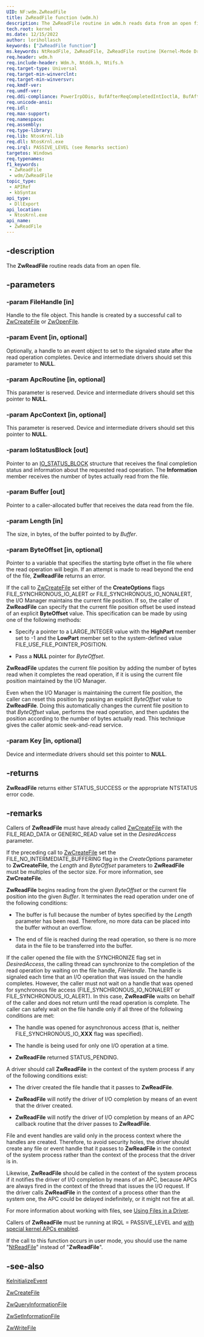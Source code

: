 ```yaml
---
UID: NF:wdm.ZwReadFile
title: ZwReadFile function (wdm.h)
description: The ZwReadFile routine in wdm.h reads data from an open file. Callers of ZwReadFile must have already called ZwCreateFile.
tech.root: kernel
ms.date: 12/15/2022
author: lorihollasch
keywords: ["ZwReadFile function"]
ms.keywords: NtReadFile, ZwReadFile, ZwReadFile routine [Kernel-Mode Driver Architecture], k111_5cf3ebe2-7c2f-4998-b441-7d2aa2eb091f.xml, kernel.zwreadfile, wdm/NtReadFile, wdm/ZwReadFile
req.header: wdm.h
req.include-header: Wdm.h, Ntddk.h, Ntifs.h
req.target-type: Universal
req.target-min-winverclnt:
req.target-min-winversvr: 
req.kmdf-ver: 
req.umdf-ver: 
req.ddi-compliance: PowerIrpDDis, BufAfterReqCompletedIntIoctlA, BufAfterReqCompletedIoctlA, BufAfterReqCompletedReadA, BufAfterReqCompletedWriteA, HwStorPortProhibitedDDIs
req.unicode-ansi: 
req.idl: 
req.max-support: 
req.namespace: 
req.assembly: 
req.type-library: 
req.lib: NtosKrnl.lib
req.dll: NtosKrnl.exe
req.irql: PASSIVE_LEVEL (see Remarks section)
targetos: Windows
req.typenames: 
f1_keywords:
 - ZwReadFile
 - wdm/ZwReadFile
topic_type:
 - APIRef
 - kbSyntax
api_type:
 - DllExport
api_location:
 - NtosKrnl.exe
api_name:
 - ZwReadFile
---
```


## -description

The **ZwReadFile** routine reads data from an open file.

## -parameters

### -param FileHandle [in]

Handle to the file object. This handle is created by a successful call to [ZwCreateFile](../ntifs/nf-ntifs-ntcreatefile.md) or [ZwOpenFile](../ntifs/nf-ntifs-ntopenfile.md).

### -param Event [in, optional]

Optionally, a handle to an event object to set to the signaled state after the read operation completes. Device and intermediate drivers should set this parameter to **NULL**.

### -param ApcRoutine [in, optional]

This parameter is reserved. Device and intermediate drivers should set this pointer to **NULL**.

### -param ApcContext [in, optional]

This parameter is reserved. Device and intermediate drivers should set this pointer to **NULL**.

### -param IoStatusBlock [out]

Pointer to an [IO_STATUS_BLOCK](./ns-wdm-_io_status_block.md) structure that receives the final completion status and information about the requested read operation. The **Information** member receives the number of bytes actually read from the file.

### -param Buffer [out]

Pointer to a caller-allocated buffer that receives the data read from the file.

### -param Length [in]

The size, in bytes, of the buffer pointed to by *Buffer*.

### -param ByteOffset [in, optional]

Pointer to a variable that specifies the starting byte offset in the file where the read operation will begin. If an attempt is made to read beyond the end of the file, **ZwReadFile** returns an error.

If the call to [ZwCreateFile](../ntifs/nf-ntifs-ntcreatefile.md) set either of the **CreateOptions** flags FILE_SYNCHRONOUS_IO_ALERT or FILE_SYNCHRONOUS_IO_NONALERT, the I/O Manager maintains the current file position. If so, the caller of **ZwReadFile** can specify that the current file position offset be used instead of an explicit **ByteOffset** value. This specification can be made by using one of the following methods:

- Specify a pointer to a LARGE_INTEGER value with the **HighPart** member set to -1 and the **LowPart** member set to the system-defined value FILE_USE_FILE_POINTER_POSITION.

- Pass a **NULL** pointer for *ByteOffset*.

**ZwReadFile** updates the current file position by adding the number of bytes read when it completes the read operation, if it is using the current file position maintained by the I/O Manager.

Even when the I/O Manager is maintaining the current file position, the caller can reset this position by passing an explicit *ByteOffset* value to **ZwReadFile**. Doing this automatically changes the current file position to that *ByteOffset* value, performs the read operation, and then updates the position according to the number of bytes actually read. This technique gives the caller atomic seek-and-read service.

### -param Key [in, optional]

Device and intermediate drivers should set this pointer to **NULL**.

## -returns

**ZwReadFile** returns either STATUS_SUCCESS or the appropriate NTSTATUS error code.

## -remarks

Callers of **ZwReadFile** must have already called [ZwCreateFile](../ntifs/nf-ntifs-ntcreatefile.md) with the FILE_READ_DATA or GENERIC_READ value set in the *DesiredAccess* parameter.

If the preceding call to [ZwCreateFile](../ntifs/nf-ntifs-ntcreatefile.md) set the FILE_NO_INTERMEDIATE_BUFFERING flag in the *CreateOptions* parameter to **ZwCreateFile**, the *Length* and *ByteOffset* parameters to **ZwReadFile** must be multiples of the sector size. For more information, see **ZwCreateFile**.

**ZwReadFile** begins reading from the given *ByteOffset* or the current file position into the given *Buffer*. It terminates the read operation under one of the following conditions:

- The buffer is full because the number of bytes specified by the *Length* parameter has been read. Therefore, no more data can be placed into the buffer without an overflow.

- The end of file is reached during the read operation, so there is no more data in the file to be transferred into the buffer.

If the caller opened the file with the SYNCHRONIZE flag set in *DesiredAccess*, the calling thread can synchronize to the completion of the read operation by waiting on the file handle, *FileHandle*. The handle is signaled each time that an I/O operation that was issued on the handle completes. However, the caller must not wait on a handle that was opened for synchronous file access (FILE_SYNCHRONOUS_IO_NONALERT or FILE_SYNCHRONOUS_IO_ALERT). In this case, **ZwReadFile** waits on behalf of the caller and does not return until the read operation is complete. The caller can safely wait on the file handle only if all three of the following conditions are met:

- The handle was opened for asynchronous access (that is, neither FILE_SYNCHRONOUS_IO_**XXX** flag was specified).

- The handle is being used for only one I/O operation at a time.

- **ZwReadFile** returned STATUS_PENDING.

A driver should call **ZwReadFile** in the context of the system process if any of the following conditions exist:

- The driver created the file handle that it passes to **ZwReadFile**.

- **ZwReadFile** will notify the driver of I/O completion by means of an event that the driver created.

- **ZwReadFile** will notify the driver of I/O completion by means of  an APC callback routine that the driver passes to **ZwReadFile**.

File and event handles are valid only in the process context where the handles are created. Therefore, to avoid security holes, the driver should create any file or event handle that it passes to **ZwReadFile** in the context of the system process rather than the context of the process that the driver is in.

Likewise, **ZwReadFile** should be called in the context of the system process if it notifies the driver of I/O completion by means of an APC, because APCs are always fired in the context of the thread that issues the I/O request. If the driver calls **ZwReadFile** in the context of a process other than the system one, the APC could be delayed indefinitely, or it might not fire at all.

For more information about working with files, see [Using Files in a Driver](/windows-hardware/drivers/kernel/using-files-in-a-driver).

Callers of **ZwReadFile** must be running at IRQL = PASSIVE_LEVEL and [with special kernel APCs enabled](/windows-hardware/drivers/kernel/disabling-apcs).

If the call to this function occurs in user mode, you should use the name "[NtReadFile](../ntifs/nf-ntifs-ntreadfile.md)" instead of "**ZwReadFile**".

## -see-also

[KeInitializeEvent](./nf-wdm-keinitializeevent.md)

[ZwCreateFile](../ntifs/nf-ntifs-ntcreatefile.md)

[ZwQueryInformationFile](../ntifs/nf-ntifs-ntqueryinformationfile.md)

[ZwSetInformationFile](../ntifs/nf-ntifs-ntsetinformationfile.md)

[ZwWriteFile](../ntifs/nf-ntifs-ntwritefile.md)